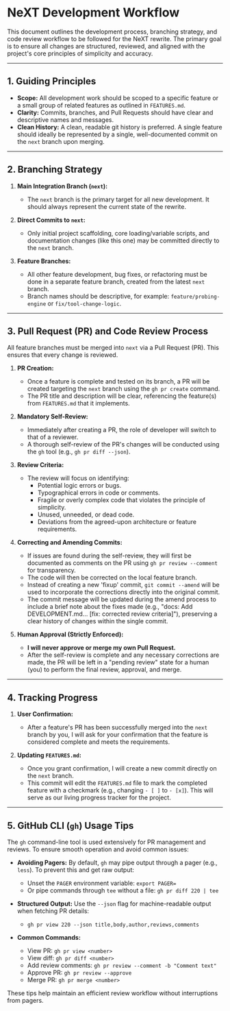 # NeXT Development Workflow

This document outlines the development process, branching strategy, and code review workflow to be followed for the NeXT rewrite. The primary goal is to ensure all changes are structured, reviewed, and aligned with the project's core principles of simplicity and accuracy.

---

## 1. Guiding Principles

*   **Scope:** All development work should be scoped to a specific feature or a small group of related features as outlined in `FEATURES.md`.
*   **Clarity:** Commits, branches, and Pull Requests should have clear and descriptive names and messages.
*   **Clean History:** A clean, readable git history is preferred. A single feature should ideally be represented by a single, well-documented commit on the `next` branch upon merging.

---

## 2. Branching Strategy

1.  **Main Integration Branch (`next`):**
    *   The `next` branch is the primary target for all new development. It should always represent the current state of the rewrite.

2.  **Direct Commits to `next`:**
    *   Only initial project scaffolding, core loading/variable scripts, and documentation changes (like this one) may be committed directly to the `next` branch.

3.  **Feature Branches:**
    *   All other feature development, bug fixes, or refactoring must be done in a separate feature branch, created from the latest `next` branch.
    *   Branch names should be descriptive, for example: `feature/probing-engine` or `fix/tool-change-logic`.

---

## 3. Pull Request (PR) and Code Review Process

All feature branches must be merged into `next` via a Pull Request (PR). This ensures that every change is reviewed.

1.  **PR Creation:**
    *   Once a feature is complete and tested on its branch, a PR will be created targeting the `next` branch using the `gh pr create` command.
    *   The PR title and description will be clear, referencing the feature(s) from `FEATURES.md` that it implements.

2.  **Mandatory Self-Review:**
    *   Immediately after creating a PR, the role of developer will switch to that of a reviewer.
    *   A thorough self-review of the PR's changes will be conducted using the `gh` tool (e.g., `gh pr diff --json`).

3.  **Review Criteria:**
    *   The review will focus on identifying:
        *   Potential logic errors or bugs.
        *   Typographical errors in code or comments.
        *   Fragile or overly complex code that violates the principle of simplicity.
        *   Unused, unneeded, or dead code.
        *   Deviations from the agreed-upon architecture or feature requirements.

4.  **Correcting and Amending Commits:**
    *   If issues are found during the self-review, they will first be documented as comments on the PR using `gh pr review --comment` for transparency.
    *   The code will then be corrected on the local feature branch.
    *   Instead of creating a new 'fixup' commit, `git commit --amend` will be used to incorporate the corrections directly into the original commit.
    *   The commit message will be updated during the amend process to include a brief note about the fixes made (e.g., "docs: Add DEVELOPMENT.md... [fix: corrected review criteria]"), preserving a clear history of changes within the single commit.

5.  **Human Approval (Strictly Enforced):**
    *   **I will never approve or merge my own Pull Request.**
    *   After the self-review is complete and any necessary corrections are made, the PR will be left in a "pending review" state for a human (you) to perform the final review, approval, and merge.

---

## 4. Tracking Progress

1.  **User Confirmation:**
    *   After a feature's PR has been successfully merged into the `next` branch by you, I will ask for your confirmation that the feature is considered complete and meets the requirements.

2.  **Updating `FEATURES.md`:**
    *   Once you grant confirmation, I will create a new commit directly on the `next` branch.
    *   This commit will edit the `FEATURES.md` file to mark the completed feature with a checkmark (e.g., changing `- [ ]` to `- [x]`). This will serve as our living progress tracker for the project.

---

## 5. GitHub CLI (`gh`) Usage Tips

The `gh` command-line tool is used extensively for PR management and reviews. To ensure smooth operation and avoid common issues:

* **Avoiding Pagers:** By default, `gh` may pipe output through a pager (e.g., `less`). To prevent this and get raw output:
  * Unset the `PAGER` environment variable: `export PAGER=`
  * Or pipe commands through `tee` without a file: `gh pr diff 220 | tee`

* **Structured Output:** Use the `--json` flag for machine-readable output when fetching PR details:
  * `gh pr view 220 --json title,body,author,reviews,comments`

* **Common Commands:**
  * View PR: `gh pr view <number>`
  * View diff: `gh pr diff <number>`
  * Add review comments: `gh pr review --comment -b "Comment text"`
  * Approve PR: `gh pr review --approve`
  * Merge PR: `gh pr merge <number>`

These tips help maintain an efficient review workflow without interruptions from pagers.